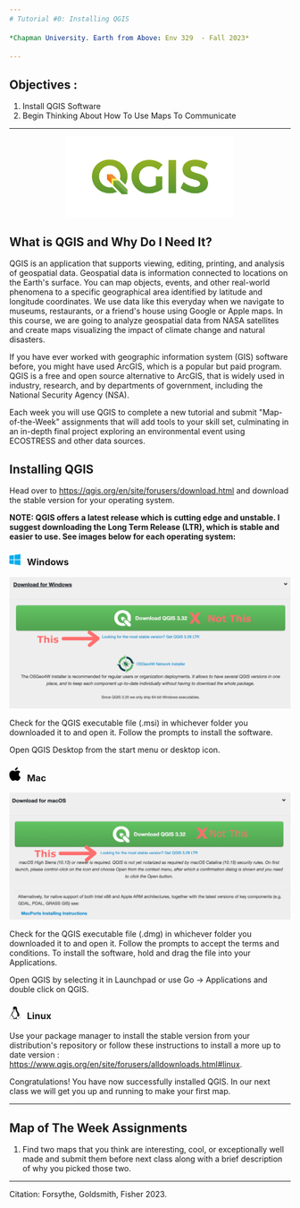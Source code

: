 ```yaml
---
# Tutorial #0: Installing QGIS

*Chapman University. Earth from Above: Env 329  - Fall 2023*

---
```


## Objectives : 

1. Install QGIS Software
2. Begin Thinking About How To Use Maps To Communicate

---
<p align="center">
	<img src="QgisLogo.png" alt="QGIS Logo" width="300">
</p>

## What is QGIS and Why Do I Need It?

QGIS is an application that supports viewing, editing, printing, and analysis of geospatial data. Geospatial data is information connected to locations on the Earth's surface. You can map objects, events, and other real-world phenomena to a specific geographical area identified by latitude and longitude coordinates. We use data like this everyday when we navigate to museums, restaurants, or a friend's house using Google or Apple maps. In this course, we are going to analyze geospatial data from NASA satellites and create maps visualizing the impact of climate change and natural disasters.

If you have ever worked with geographic information system (GIS) software before, you might have used ArcGIS, which is a popular but paid program. QGIS is a free and open source alternative to ArcGIS, that is widely used in industry, research, and by departments of government, including the National Security Agency (NSA). 

Each week you will use QGIS to complete a new tutorial and submit "Map-of-the-Week" assignments that will add tools to your skill set, culminating in an in-depth final project exploring an environmental event using ECOSTRESS and other data sources.

## Installing QGIS

Head over to <a href="https://qgis.org/en/site/forusers/download.html]" target="_blank">https://qgis.org/en/site/forusers/download.html</a> and download the stable version for your operating system. 

**NOTE: QGIS offers a latest release which is cutting edge and unstable. I suggest downloading the Long Term Release (LTR), which is stable and easier to use. See images below for each operating system:**


### <img src="WindowsLogo.png" alt="Windows Logo" width="20"> &nbsp; Windows 

<p align="center">
	<img src="WINltr.png" alt="Windows Long Term Release" width = 600>
</p>



Check for the QGIS executable file (.msi) in whichever folder you downloaded it to and open it. Follow the prompts to install the software.

Open QGIS Desktop from the start menu or desktop icon.

### <img src="AppleLogo.png" alt="Apple Logo" width="20"> &nbsp; Mac

<p align="center">
	<img src="MACltr.png" alt="MAC Long Term Release" width = 600>
</p>

Check for the QGIS executable file (.dmg) in whichever folder you downloaded it to and open it. Follow the prompts to accept the terms and conditions. To install the software, hold and drag the file into your Applications.

Open QGIS by selecting it in Launchpad or use Go &rarr; Applications and double click on QGIS.

### <img src="LinuxLogo.png" alt="Linux Logo" width="20"> &nbsp; Linux

Use your package manager to install the stable version from your distribution's repository or follow these instructions to install a more up to date version : <a href="https://www.qgis.org/en/site/forusers/alldownloads.html#linux]" target="_blank">https://www.qgis.org/en/site/forusers/alldownloads.html#linux</a>.


Congratulations! You have now successfully installed QGIS. In our next class we will get you up and running to make your first map.

---

## Map of The Week Assignments

1. Find two maps that you think are interesting, cool, or exceptionally well made and submit them before next class along with a brief description of why you picked those two.

---
Citation: Forsythe, Goldsmith, Fisher 2023. 